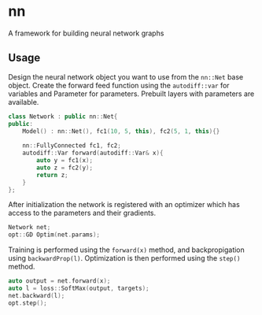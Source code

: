 # nn
A framework for building neural network graphs

## Usage
Design the neural network object you want to use from the `nn::Net` base object.
Create the forward feed function using the `autodiff::var` for variables and Parameter for parameters.
Prebuilt layers with parameters are available.
```C++
class Network : public nn::Net{
public:
    Model() : nn::Net(), fc1(10, 5, this), fc2(5, 1, this){}
    
    nn::FullyConnected fc1, fc2;
    autodiff::Var forward(autodiff::Var& x){
        auto y = fc1(x);
        auto z = fc2(y);
        return z;
    }
};
```

After initialization the network is registered with an optimizer which has access to the parameters and their gradients.
```C++
Network net;
opt::GD Optim(net.params);
```	

Training is performed using the `forward(x)` method, and backpropigation using `backwardProp(l)`.
Optimization is then performed using the `step()` method.
```C++
auto output = net.forward(x);
auto l = loss::SoftMax(output, targets);
net.backward(l);
opt.step();
```
